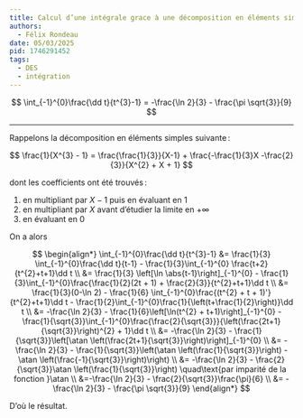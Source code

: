 ```yaml
---
title: Calcul d’une intégrale grace à une décomposition en éléments simples
authors:
  - Félix Rondeau
date: 05/03/2025
pid: 1746291452
tags:
  - DES
  - intégration
---
```


$$
    \int_{-1}^{0}\frac{\dd t}{t^{3}-1} = -\frac{\ln 2}{3} - \frac{\pi \sqrt{3}}{9}
$$

---

Rappelons la décomposition en éléments simples suivante :

$$
    \frac{1}{X^{3} - 1} = \frac{\frac{1}{3}}{X-1} + \frac{-\frac{1}{3}X -\frac{2}{3}}{X^{2} + X + 1}
$$

dont les coefficients ont été trouvés :

1. en multipliant par $X-1$ puis en évaluant en 1
2. en multipliant par $X$ avant d’étudier la limite en $+\infty$
3. en évaluant en 0

On a alors

$$
    \begin{align*}
        \int_{-1}^{0}\frac{\dd t}{t^{3}-1} &= \frac{1}{3} \int_{-1}^{0}\frac{\dd t}{t-1} - \frac{1}{3}\int_{-1}^{0} \frac{t+2}{t^{2}+t+1}\dd t \\
                                            &= \frac{1}{3} \left[\ln \abs{t-1}\right]_{-1}^{0} - \frac{1}{3}\int_{-1}^{0}\frac{\frac{1}{2}(2t + 1) + \frac{2}{3}}{t^{2}+t+1}\dd t \\
                                            &= \frac{1}{3}(0-\ln 2) - \frac{1}{6} \int_{-1}^{0}\frac{(t^{2} + t + 1)'}{t^{2}+t+1}\dd t - \frac{1}{2}\int_{-1}^{0}\frac{1}{\left(t+\frac{1}{2}\right)}\dd t \\
                                            &= -\frac{\ln 2}{3} - \frac{1}{6}\left[\ln(t^{2} + t+1)\right]_{-1}^{0} - \frac{1}{\sqrt{3}}\int_{-1}^{0}\frac{\frac{2}{\sqrt{3}}}{\left(\frac{2t+1}{\sqrt{3}}\right)^{2} + 1}\dd t \\
                                            &= -\frac{\ln 2}{3} - \frac{1}{\sqrt{3}}\left[\atan \left(\frac{2t+1}{\sqrt{3}}\right)\right]_{-1}^{0} \\
                                            &= -\frac{\ln 2}{3} - \frac{1}{\sqrt{3}}\left(\atan \left(\frac{1}{\sqrt{3}}\right) - \atan \left(\frac{-1}{\sqrt{3}}\right)\right) \\
                                            &= -\frac{\ln 2}{3} - \frac{2}{\sqrt{3}}\atan \left(\frac{1}{\sqrt{3}}\right) \quad\text{par imparité de la fonction }\atan \\
                                            &=-\frac{\ln 2}{3} - \frac{2}{\sqrt{3}}\frac{\pi}{6} \\
                                            &= -\frac{\ln 2}{3} - \frac{\pi \sqrt{3}}{9}
    \end{align*}
$$

D’où le résultat.
